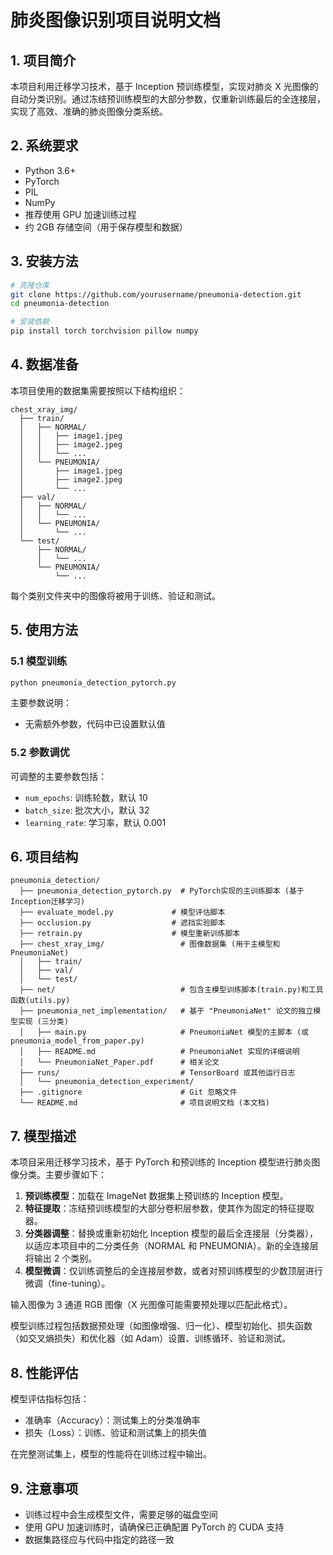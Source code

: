 # 肺炎图像识别项目说明文档

## 1. 项目简介

本项目利用迁移学习技术，基于 Inception 预训练模型，实现对肺炎 X 光图像的自动分类识别。通过冻结预训练模型的大部分参数，仅重新训练最后的全连接层，实现了高效、准确的肺炎图像分类系统。

## 2. 系统要求

- Python 3.6+
- PyTorch
- PIL
- NumPy
- 推荐使用 GPU 加速训练过程
- 约 2GB 存储空间（用于保存模型和数据）

## 3. 安装方法

```bash
# 克隆仓库
git clone https://github.com/yourusername/pneumonia-detection.git
cd pneumonia-detection

# 安装依赖
pip install torch torchvision pillow numpy
```

## 4. 数据准备

本项目使用的数据集需要按照以下结构组织：

```
chest_xray_img/
  ├── train/
  │   ├── NORMAL/
  │   │   ├── image1.jpeg
  │   │   ├── image2.jpeg
  │   │   └── ...
  │   └── PNEUMONIA/
  │       ├── image1.jpeg
  │       ├── image2.jpeg
  │       └── ...
  ├── val/
  │   ├── NORMAL/
  │   │   └── ...
  │   └── PNEUMONIA/
  │       └── ...
  └── test/
      ├── NORMAL/
      │   └── ...
      └── PNEUMONIA/
          └── ...
```

每个类别文件夹中的图像将被用于训练、验证和测试。

## 5. 使用方法

### 5.1 模型训练

```bash
python pneumonia_detection_pytorch.py
```

主要参数说明：

- 无需额外参数，代码中已设置默认值

### 5.2 参数调优

可调整的主要参数包括：

- `num_epochs`: 训练轮数，默认 10
- `batch_size`: 批次大小，默认 32
- `learning_rate`: 学习率，默认 0.001

## 6. 项目结构

```
pneumonia_detection/
  ├── pneumonia_detection_pytorch.py  # PyTorch实现的主训练脚本 (基于Inception迁移学习)
  ├── evaluate_model.py             # 模型评估脚本
  ├── occlusion.py                  # 遮挡实验脚本
  ├── retrain.py                    # 模型重新训练脚本
  ├── chest_xray_img/                 # 图像数据集 (用于主模型和PneumoniaNet)
  │   ├── train/
  │   ├── val/
  │   └── test/
  ├── net/                            # 包含主模型训练脚本(train.py)和工具函数(utils.py)
  ├── pneumonia_net_implementation/   # 基于 "PneumoniaNet" 论文的独立模型实现 (三分类)
  │   ├── main.py                     # PneumoniaNet 模型的主脚本 (或 pneumonia_model_from_paper.py)
  │   ├── README.md                   # PneumoniaNet 实现的详细说明
  │   └── PneumoniaNet_Paper.pdf      # 相关论文
  ├── runs/                           # TensorBoard 或其他运行日志
  │   └── pneumonia_detection_experiment/
  ├── .gitignore                      # Git 忽略文件
  └── README.md                       # 项目说明文档 (本文档)
```

## 7. 模型描述

本项目采用迁移学习技术，基于 PyTorch 和预训练的 Inception 模型进行肺炎图像分类。主要步骤如下：

1.  **预训练模型**：加载在 ImageNet 数据集上预训练的 Inception 模型。
2.  **特征提取**：冻结预训练模型的大部分卷积层参数，使其作为固定的特征提取器。
3.  **分类器调整**：替换或重新初始化 Inception 模型的最后全连接层（分类器），以适应本项目中的二分类任务（NORMAL 和 PNEUMONIA）。新的全连接层将输出 2 个类别。
4.  **模型微调**：仅训练调整后的全连接层参数，或者对预训练模型的少数顶层进行微调（fine-tuning）。

输入图像为 3 通道 RGB 图像（X 光图像可能需要预处理以匹配此格式）。

模型训练过程包括数据预处理（如图像增强、归一化）、模型初始化、损失函数（如交叉熵损失）和优化器（如 Adam）设置、训练循环、验证和测试。

## 8. 性能评估

模型评估指标包括：

- 准确率（Accuracy）：测试集上的分类准确率
- 损失（Loss）：训练、验证和测试集上的损失值

在完整测试集上，模型的性能将在训练过程中输出。

## 9. 注意事项

- 训练过程中会生成模型文件，需要足够的磁盘空间
- 使用 GPU 加速训练时，请确保已正确配置 PyTorch 的 CUDA 支持
- 数据集路径应与代码中指定的路径一致
